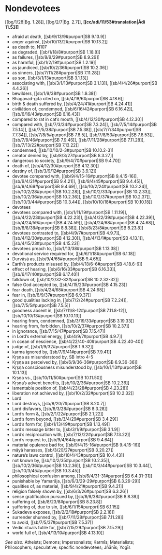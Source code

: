 # Nondevotees

[[bg/1/28|Bg. 1.28]], [[bg/2/7|Bg. 2.7]], **[[cc/adi/11/53#translation|Ādi 11.53]]**

* afraid at death, [[sb/9/13/9#purport|SB 9.13.9]]
* anger against, [[sb/10/13/2#purport|SB 10.13.2]]
* as death to, N107
* as degraded, [[sb/1/18/8#purport|SB 1.18.8]]
* as failures, [[sb/8/9/29#purport|SB 8.9.29]]
* as harmful, [[sb/1/2/19#purport|SB 1.2.19]]
* as jaundiced, [[sb/10/2/36#purport|SB 10.2.36]]
* as sinners, [[sb/7/11/28#purport|SB 7.11.28]]
* as son, [[sb/3/1/13#purport|SB 3.1.13]]
* associating with, [[sb/3/1/13#purport|SB 3.1.13]], [[sb/4/4/26#purport|SB 4.4.26]]
* bewilders, [[sb/1/9/38#purport|SB 1.9.38]]
* Bhagavad-gītā cited on, [[sb/4/18/6#purport|SB 4.18.6]]
* birth & death suffered by, [[sb/4/24/41#purport|SB 4.24.41]]
* civiliātion of, condemned, [[sb/6/16/42#purport|SB 6.16.42]], [[sb/6/16/43#purport|SB 6.16.43]]
* compared to rat in cat’s mouth, [[sb/4/12/30#purport|SB 4.12.30]]
* compared with, [[sb/7/3/24#purport|SB 7.3.24]], [[sb/7/5/14#purport|SB 7.5.14]], [[sb/7/5/38#purport|SB 7.5.38]], [[sb/7/7/34#purport|SB 7.7.34]], [[sb/7/8/5#purport|SB 7.8.5]], [[sb/7/8/53#purport|SB 7.8.53]], [[sb/7/9/46#purport|SB 7.9.46]], [[sb/7/11/28#purport|SB 7.11.28]], [[sb/7/13/22#purport|SB 7.13.22]]
* condemned, [[sb/10/10/2-3#purport|SB 10.10.2-3]]
* creator denied by, [[sb/8/3/27#purport|SB 8.3.27]]
* dangerous to society, [[sb/9/4/70#purport|SB 9.4.70]]
* death of, [[sb/4/12/30#purport|SB 4.12.30]]
* destiny of, [[sb/3/9/12#purport|SB 3.9.12]]
* devotee compared with, [[sb/9/4/15-16#purport|SB 9.4.15-16]], [[sb/9/4/21#purport|SB 9.4.21]], [[sb/9/4/45#purport|SB 9.4.45]], [[sb/9/4/69#purport|SB 9.4.69]], [[sb/10/2/24#purport|SB 10.2.24]], [[sb/10/2/28#purport|SB 10.2.28]], [[sb/10/2/33#purport|SB 10.2.33]], [[sb/10/2/36#purport|SB 10.2.36]], [[sb/10/2/37#purport|SB 10.2.37]], [[sb/10/3/44#purport|SB 10.3.44]], [[sb/10/10/18#purport|SB 10.10.18]]
* devotees
* devotees compared with, [[sb/1/11/19#purport|SB 1.11.19]], [[sb/4/22/23#purport|SB 4.22.23]], [[sb/4/22/39#purport|SB 4.22.39]], [[sb/4/24/59#purport|SB 4.24.59]], [[sb/4/24/68#purport|SB 4.24.68]], [[sb/8/8/38#purport|SB 8.8.38]], [[sb/8/23/8#purport|SB 8.23.8]]
* devotees contrasted to, [[sb/4/9/7#purport|SB 4.9.7]], [[sb/4/12/30#purport|SB 4.12.30]], [[sb/4/13/1#purport|SB 4.13.1]], [[sb/4/15/23#purport|SB 4.15.23]]
* devotees preach to, [[sb/1/13/38#purport|SB 1.13.38]]
* devotional service required for, [[sb/6/1/18#purport|SB 6.1.18]]
* Durvāsā as, [[sb/9/4/65#purport|SB 9.4.65]]
* Earth’s products misused by, [[sb/4/18/6-6#purport|SB 4.18.6-6]]
* effect of hearing, [[sb/6/16/33#purport|SB 6.16.33]], [[sb/6/17/40#purport|SB 6.17.40]]
* falldown of, [[sb/10/2/32-32#purport|SB 10.2.32-32]]
* false God accepted by, [[sb/4/15/23#purport|SB 4.15.23]]
* fear death, [[sb/4/24/68#purport|SB 4.24.68]]
* fear in, [[sb/6/9/37#purport|SB 6.9.37]]
* good qualities lacking in, [[sb/7/2/24#purport|SB 7.2.24]], [[sb/7/5/5#purport|SB 7.5.5]]
* goodness absent in, [[sb/7/11/8-12#purport|SB 7.11.8-12]], [[sb/10/10/13#purport|SB 10.10.13]]
* hearing from, condemned, [[sb/3/19/33#purport|SB 3.19.33]]
* hearing from, forbidden, [[sb/10/2/37#purport|SB 10.2.37]]
* in ignorance, [[sb/7/15/47#purport|SB 7.15.47]]
* in Lord’s external energy, [[sb/4/9/7#purport|SB 4.9.7]]
* in ocean of nescience, [[sb/4/22/40-40#purport|SB 4.22.40-40]]
* judge of, [[sb/1/9/32#purport|SB 1.9.32]]
* karma ignored by, [[sb/7/9/41#purport|SB 7.9.41]]
* Kṛṣṇa as misunderstood by, SB Intro 4-5
* Kṛṣṇa as perceived by, [[sb/6/9/36-36#purport|SB 6.9.36-36]]
* Kṛṣṇa consciousness misunderstood by, [[sb/10/1/13#purport|SB 10.1.13]]
* Kṛṣṇa vs., [[sb/10/11/50#purport|SB 10.11.50]]
* Kṛṣṇa’s advent benefits, [[sb/10/2/36#purport|SB 10.2.36]]
* lamentable position of, [[sb/4/23/28#purport|SB 4.23.28]]
* liberation not achieved by, [[sb/10/2/32#purport|SB 10.2.32]]
* Lord
* Lord destroys, [[sb/8/20/7#purport|SB 8.20.7]]
* Lord disfavors, [[sb/8/3/28#purport|SB 8.3.28]]
* Lord’s form &, [[sb/2/1/22#purport|SB 2.1.22]]
* Lord’s form beyond, [[sb/3/4/29#purport|SB 3.4.29]]
* Lord’s form for, [[sb/1/13/49#purport|SB 1.13.49]]
* Lord’s message bitter to, [[sb/3/1/9#purport|SB 3.1.9]]
* Lord’s reciprocation with, [[sb/7/13/22#purport|SB 7.13.22]]
* Lord’s request to, [[sb/9/4/64#purport|SB 9.4.64]]
* material opulence bad for, [[sb/9/4/15-16#purport|SB 9.4.15-16]]
* māyā harasses, [[sb/3/20/27#purport|SB 3.20.27]]
* nature’s laws control, [[sb/10/4/43#purport|SB 10.4.43]]
* not known by, [[sb/10/2/35#purport|SB 10.2.35]], [[sb/10/2/36#purport|SB 10.2.36]], [[sb/10/3/44#purport|SB 10.3.44]], [[sb/10/3/45#purport|SB 10.3.45]]
* philosophical confusion among, [[sb/6/4/31-31#purport|SB 6.4.31-31]]
* punishable by Yamarāja, [[sb/6/3/29-29#purport|SB 6.3.29-29]]
* qualities of, as material, [[sb/9/4/21#purport|SB 9.4.21]]
* religion falsely shown by, [[sb/6/3/26#purport|SB 6.3.26]]
* sense gratification pursued by, [[sb/8/8/38#purport|SB 8.8.38]]
* suffering of, [[sb/8/23/8#purport|SB 8.23.8]]
* suffering of, due to sin, [[sb/6/1/15#purport|SB 6.1.15]]
* Śukadeva exposes, [[sb/2/2/18#purport|SB 2.2.18]]
* surrender shunned by, [[sb/7/11/28#purport|SB 7.11.28]]
* to avoid, [[sb/7/5/37#purport|SB 7.5.37]]
* Vedic rituals futile for, [[sb/7/15/29#purport|SB 7.15.29]]
* world full of, [[sb/4/13/10#purport|SB 4.13.10]]

*See also:* Atheists; Demons; Impersonalists; Karmīs; Materialists; Philosophers; speculative; specific nondevotees; Jñānīs; Yogīs
